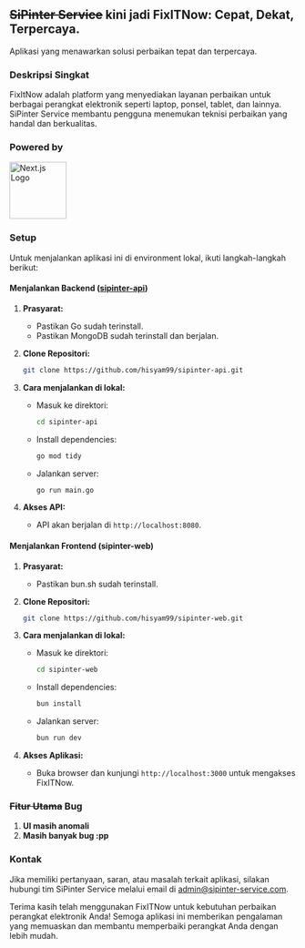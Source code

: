 ## ~~SiPinter Service~~ kini jadi FixITNow: Cepat, Dekat, Terpercaya.

Aplikasi yang menawarkan solusi perbaikan tepat dan terpercaya.

### Deskripsi Singkat

FixItNow adalah platform yang menyediakan layanan perbaikan untuk berbagai perangkat elektronik seperti laptop, ponsel, tablet, dan lainnya. SiPinter Service membantu pengguna menemukan teknisi perbaikan yang handal dan berkualitas.

### Powered by

<a href="https://nextjs.org">
  <img src="https://repository-images.githubusercontent.com/693695940/7f35431e-2c4e-4e43-acc2-5585bfb9baa2" alt="Next.js Logo" width="100">
</a>

### Setup

Untuk menjalankan aplikasi ini di environment lokal, ikuti langkah-langkah berikut:

#### Menjalankan Backend ([sipinter-api](https://github.com/hisyam99/sipinter-api))

1. **Prasyarat:**
   - Pastikan Go sudah terinstall.
   - Pastikan MongoDB sudah terinstall dan berjalan.

2. **Clone Repositori:**
   ```bash
   git clone https://github.com/hisyam99/sipinter-api.git
   ```

3. **Cara menjalankan di lokal:**
   - Masuk ke direktori:
     ```bash
     cd sipinter-api
     ```
   - Install dependencies:
     ```bash
     go mod tidy
     ```
   - Jalankan server:
     ```bash
     go run main.go
     ```

4. **Akses API:**
   - API akan berjalan di `http://localhost:8080`.

#### Menjalankan Frontend (sipinter-web)

1. **Prasyarat:**
   - Pastikan bun.sh sudah terinstall.

2. **Clone Repositori:**
   ```bash
   git clone https://github.com/hisyam99/sipinter-web.git
   ```

3. **Cara menjalankan di lokal:**
   - Masuk ke direktori:
     ```bash
     cd sipinter-web
     ```
   - Install dependencies:
     ```bash
     bun install
     ```
   - Jalankan server:
     ```bash
     bun run dev
     ```

4. **Akses Aplikasi:**
   - Buka browser dan kunjungi `http://localhost:3000` untuk mengakses FixITNow.

### ~~Fitur Utama~~ Bug

1. **UI masih anomali**
2. **Masih banyak bug :pp**

### Kontak

Jika memiliki pertanyaan, saran, atau masalah terkait aplikasi, silakan hubungi tim SiPinter Service melalui email di admin@sipinter-service.com.

Terima kasih telah menggunakan FixITNow untuk kebutuhan perbaikan perangkat elektronik Anda! Semoga aplikasi ini memberikan pengalaman yang memuaskan dan membantu memperbaiki perangkat Anda dengan lebih mudah.
